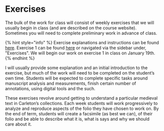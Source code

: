 # Exercises

The bulk of the work for class will consist of weekly exercises that we will usually begin in class (and are described on the course website). Sometimes you will need to complete preliminary work in advance of class.&#x20;

{% hint style="info" %}
Exercise explanations and instructions can be found [here](../../exercises.md). Exercise 1 can be found [here](../../exercises/1.-folio-measurements.md) or navigated via the sidebar under, "Exercises". We will begin our work on exercise 1 in class on January 19th. &#x20;
{% endhint %}

I will usually provide some explanation and an initial introduction to the exercise, but much of the work will need to be completed on the student’s own time. Students will be expected to complete specific tasks around manuscript analysis and measurements, finish certain number of annotations, using digital tools and the such.&#x20;

These exercises revolve around getting to understand a particular medieval text in Carleton’s collections. Each week students will work progressively to analyze and reproduce aspects of the folio they have chosen to work on. By the end of term, students will create a facsimile (as best we can), of their folio and be able to describe what it is, what is says and why we should care about it.
